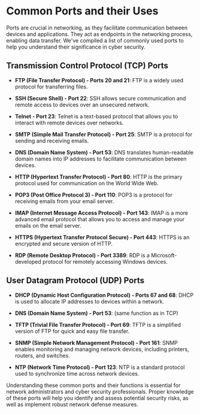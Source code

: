 # Common Ports and their Uses

Ports are crucial in networking, as they facilitate communication between devices and applications. They act as endpoints in the networking process, enabling data transfer. We've compiled a list of commonly used ports to help you understand their significance in cyber security.

## Transmission Control Protocol (TCP) Ports

- **FTP (File Transfer Protocol) - Ports 20 and 21**: FTP is a widely used protocol for transferring files.

- **SSH (Secure Shell) - Port 22**: SSH allows secure communication and remote access to devices over an unsecured network.

- **Telnet - Port 23**: Telnet is a text-based protocol that allows you to interact with remote devices over networks.

- **SMTP (Simple Mail Transfer Protocol) - Port 25**: SMTP is a protocol for sending and receiving emails.

- **DNS (Domain Name System) - Port 53**: DNS translates human-readable domain names into IP addresses to facilitate communication between devices.

- **HTTP (Hypertext Transfer Protocol) - Port 80**: HTTP is the primary protocol used for communication on the World Wide Web.

- **POP3 (Post Office Protocol 3) - Port 110**: POP3 is a protocol for receiving emails from your email server.

- **IMAP (Internet Message Access Protocol) - Port 143**: IMAP is a more advanced email protocol that allows you to access and manage your emails on the email server.

- **HTTPS (Hypertext Transfer Protocol Secure) - Port 443**: HTTPS is an encrypted and secure version of HTTP.

- **RDP (Remote Desktop Protocol) - Port 3389**: RDP is a Microsoft-developed protocol for remotely accessing Windows devices.

## User Datagram Protocol (UDP) Ports

- **DHCP (Dynamic Host Configuration Protocol) - Ports 67 and 68**: DHCP is used to allocate IP addresses to devices within a network.

- **DNS (Domain Name System) - Port 53**: (same function as in TCP)

- **TFTP (Trivial File Transfer Protocol) - Port 69**: TFTP is a simplified version of FTP for quick and easy file transfer.

- **SNMP (Simple Network Management Protocol) - Port 161**: SNMP enables monitoring and managing network devices, including printers, routers, and switches.

- **NTP (Network Time Protocol) - Port 123**: NTP is a standard protocol used to synchronize time across network devices.

Understanding these common ports and their functions is essential for network administrators and cyber security professionals. Proper knowledge of these ports will help you identify and assess potential security risks, as well as implement robust network defense measures.

